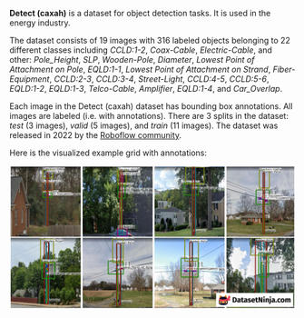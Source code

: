 **Detect (caxah)** is a dataset for object detection tasks. It is used in the energy industry.

The dataset consists of 19 images with 316 labeled objects belonging to 22 different classes including *CCLD:1-2*, *Coax-Cable*, *Electric-Cable*, and other: *Pole_Height*, *SLP*, *Wooden-Pole*, *Diameter*, *Lowest Point of Attachment on Pole*, *EQLD:1-1*, *Lowest Point of Attachment on Strand*, *Fiber-Equipment*, *CCLD:2-3*, *CCLD:3-4*, *Street-Light*, *CCLD:4-5*, *CCLD:5-6*, *EQLD:1-2*, *EQLD:1-3*, *Telco-Cable*, *Amplifier*, *EQLD:1-4*, and *Car_Overlap*.

Each image in the Detect (caxah) dataset has bounding box annotations. All images are labeled (i.e. with annotations). There are 3 splits in the dataset: *test* (3 images), *valid* (5 images), and *train* (11 images). The dataset was released in 2022 by the [Roboflow community](https://universe.roboflow.com/s-o33ou).

Here is the visualized example grid with annotations:

<img src="https://github.com/dataset-ninja/detect-caxah/raw/main/visualizations/horizontal_grid.png">
